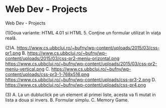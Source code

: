 # Web Dev - Projects
Web Dev - Projects


(1)Doua variante: HTML 4.01 si HTML 5.
Conţine un formular utilizat în viaţa reală.

(2)A.
https://www.cs.ubbcluj.ro/~bufny/wp-content/uploads/2015/03/css-pr1.png
B.
https://www.cs.ubbcluj.ro/~bufny/wp-content/uploads/2015/03/css-pr2-meniu-orizontal.png
https://www.cs.ubbcluj.ro/~bufny/wp-content/uploads/2015/03/css-pr2-meniu-vertical.png
C.
https://www.cs.ubbcluj.ro/~bufny/wp-content/uploads/css-pr3-1-768x516.png
https://www.cs.ubbcluj.ro/~bufny/wp-content/uploads/css-pr3-2.png
D.
https://www.cs.ubbcluj.ro/~bufny/wp-content/uploads/css-pr4.png

(3)
A. La un dubluclick pe un element al primei liste, acesta va fi mutat in lista a doua si invers.
B. Formular simplu.
C. Memory Game.
